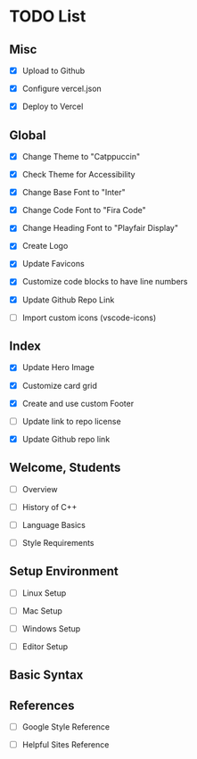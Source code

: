 # TODO List

## Misc

- [x] Upload to Github

- [x] Configure vercel.json

- [x] Deploy to Vercel

## Global

- [x] Change Theme to "Catppuccin"

- [x] Check Theme for Accessibility

- [x] Change Base Font to "Inter"

- [x] Change Code Font to "Fira Code"

- [x] Change Heading Font to "Playfair Display"

- [x] Create Logo

- [x] Update Favicons

- [x] Customize code blocks to have line numbers

- [x] Update Github Repo Link

- [ ] Import custom icons (vscode-icons)

## Index

- [x] Update Hero Image

- [x] Customize card grid

- [x] Create and use custom Footer

- [ ] Update link to repo license

- [x] Update Github repo link

## Welcome, Students

- [ ] Overview

- [ ] History of C++

- [ ] Language Basics

- [ ] Style Requirements

## Setup Environment

- [ ] Linux Setup

- [ ] Mac Setup

- [ ] Windows Setup

- [ ] Editor Setup

## Basic Syntax

## References

- [ ] Google Style Reference

- [ ] Helpful Sites Reference
